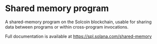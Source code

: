 # Shared memory program

A shared-memory program on the Solcoin blockchain, usable for sharing data
between programs or within cross-program invocations.

Full documentation is available at https://spl.solana.com/shared-memory
